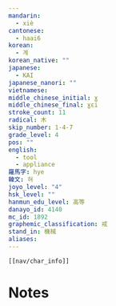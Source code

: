 ```yaml
---
mandarin:
  - xiè
cantonese:
  - haai6
korean:
  - 계
korean_native: ""
japanese:
  - KAI
japanese_nanori: ""
vietnamese:
middle_chinese_initial: ɣ
middle_chinese_final: ɣɛi
stroke_count: 11
radical: 木
skip_number: 1-4-7
grade_level: 4
pos: ""
english:
  - tool
  - appliance
羅馬字: hye
韓文: 혀
joyo_level: "4"
hsk_level: ""
hanmun_edu_level: 高等
danayo_id: 4140
mc_id: 1892
graphemic_classification: 戒
stand_in: 機械
aliases:
---
```

```meta-bind-embed
[[nav/char_info]]
```

# Notes
